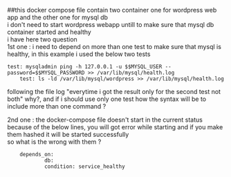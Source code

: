 ##this docker compose file contain two container one for wordpress web app and the other one for mysql db <br />
i don't need to start wordpress webapp untill to make sure that mysql db container started and healthy  <br />
i have here two question <br />
1st one : i need to depend on more than one test to make sure that mysql is healthy, in this example i used the below two tests <br />

	test: mysqladmin ping -h 127.0.0.1 -u $$MYSQL_USER --password=$$MYSQL_PASSWORD >> /var/lib/mysql/health.log 
        test: ls -ld /var/lib/mysql/wordpress >> /var/lib/mysql/health.log 
following the file log "everytime i got the result only for the second test not both" why?, and if i should use only one test how the syntax will be to include more than one command ? <br />

2nd one : the docker-compose file doesn't start in the current status because of the below lines, you will got error while starting and if you make them hashed it will be started successfully <br /> 
so what is the wrong with them ? <br />
 
		depends_on:
      			db:
      			condition: service_healthy

